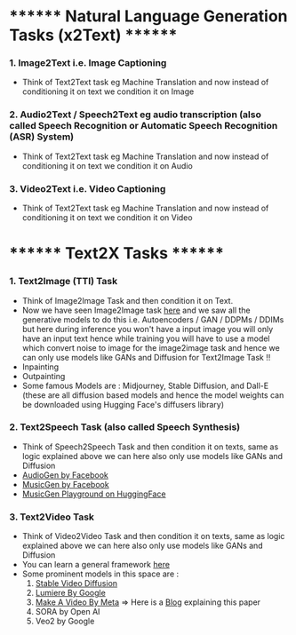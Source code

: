 # ****** Natural Language Generation Tasks (x2Text) ******

### 1. Image2Text i.e. Image Captioning
- Think of Text2Text task eg Machine Translation and now instead of conditioning it on text we condition it on Image

### 2. Audio2Text / Speech2Text eg audio transcription (also called Speech Recognition or Automatic Speech Recognition (ASR) System)
- Think of Text2Text task eg Machine Translation and now instead of conditioning it on text we condition it on Audio

### 3. Video2Text i.e. Video Captioning
- Think of Text2Text task eg Machine Translation and now instead of conditioning it on text we condition it on Video

# ****** Text2X Tasks ******

### 1. Text2Image (TTI) Task
- Think of Image2Image Task and then condition it on Text.
- Now we have seen Image2Image task [here](https://levelup.gitconnected.com/image-data-augmentation-techniques-d9323f22153f) and we saw all the generative models to do this i.e. Autoencoders / GAN / DDPMs / DDIMs but here during inference you won't have a input image you will only have an input text hence while training you will have to use a model which convert noise to image for the image2image task and hence we can only use models like GANs and Diffusion for Text2Image Task !!
- Inpainting
- Outpainting
- Some famous Models are : Midjourney, Stable Diffusion, and Dall-E (these are all diffusion based models and hence the model weights can be downloaded using Hugging Face's diffusers library)

### 2. Text2Speech Task (also called Speech Synthesis)
- Think of Speech2Speech Task and then condition it on texts, same as logic explained above we can here also only use models like GANs and Diffusion
- [AudioGen by Facebook](https://arxiv.org/pdf/2209.15352.pdf)
- [MusicGen by Facebook](https://arxiv.org/pdf/2306.05284.pdf)
- [MusicGen Playground on HuggingFace](https://huggingface.co/spaces/facebook/MusicGen)
  
### 3. Text2Video Task
- Think of Video2Video Task and then condition it on texts, same as logic explained above we can here also only use models like GANs and Diffusion
- You can learn a general framework [here](https://www.youtube.com/watch?v=0K56LA821ys)
- Some prominent models in this space are :
  1. [Stable Video Diffusion](https://stability.ai/news/stable-video-diffusion-open-ai-video-model)
  2. [Lumiere By Google](https://www.youtube.com/watch?v=Pl8BET_K1mc)
  3. [Make A Video By Meta](https://makeavideo.studio/) => Here is a [Blog](https://medium.com/@lakshmibayanagari/metas-make-a-video-breakdown-8d8618c7b8e8) explaining this paper
  4. SORA by Open AI
  5. Veo2 by Google
